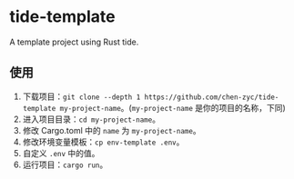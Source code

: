 # tide-template
A template project using Rust tide.

## 使用

1. 下载项目：`git clone --depth 1 https://github.com/chen-zyc/tide-template my-project-name`。(`my-project-name` 是你的项目的名称，下同)
2. 进入项目目录：`cd my-project-name`。
3. 修改 Cargo.toml 中的 `name` 为 `my-project-name`。
4. 修改环境变量模板：`cp env-template .env`。
5. 自定义 `.env` 中的值。
6. 运行项目：`cargo run`。